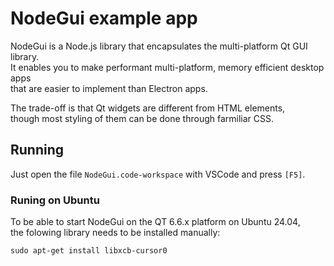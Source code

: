 # NodeGui example app

NodeGui is a Node.js library that encapsulates the multi-platform Qt GUI library.\
It enables you to make performant multi-platform, memory efficient desktop apps\
that are easier to implement than Electron apps.

The trade-off is that Qt widgets are different from HTML elements,\
though most styling of them can be done through farmiliar CSS.

## Running

Just open the file `NodeGui.code-workspace` with VSCode and press `[F5]`.

### Runing on Ubuntu

To be able to start NodeGui on the QT 6.6.x platform on Ubuntu 24.04,\
the folowing library needs to be installed manually:

`sudo apt-get install libxcb-cursor0`
